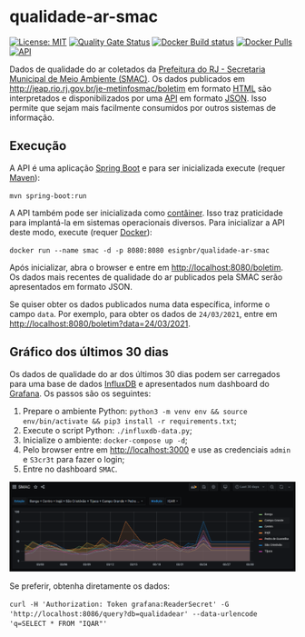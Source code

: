 # qualidade-ar-smac

[![License: MIT](https://img.shields.io/badge/License-MIT-yellow.svg)](https://opensource.org/licenses/MIT) [![Quality Gate Status](https://sonarcloud.io/api/project_badges/measure?project=esign-consulting_qualidade-ar-smac&metric=alert_status)](https://sonarcloud.io/summary/new_code?id=esign-consulting_qualidade-ar-smac) [![Docker Build status](https://img.shields.io/docker/cloud/build/esignbr/qualidade-ar-smac.svg)](https://hub.docker.com/r/esignbr/qualidade-ar-smac/builds) [![Docker Pulls](https://img.shields.io/docker/pulls/esignbr/qualidade-ar-smac.svg)](https://hub.docker.com/r/esignbr/qualidade-ar-smac) [![API](https://img.shields.io/website-up-down-green-red/http/www.esign.com.br:13887/actuator/health.svg?label=API)](http://www.esign.com.br:13887/boletim)

Dados de qualidade do ar coletados da [Prefeitura do RJ - Secretaria Municipal de Meio Ambiente (SMAC)](https://www.rio.rj.gov.br/web/smac). Os dados publicados em <http://jeap.rio.rj.gov.br/je-metinfosmac/boletim> em formato [HTML](https://en.wikipedia.org/wiki/HTML) são interpretados e disponibilizados por uma [API](https://en.wikipedia.org/wiki/API) em formato [JSON](https://en.wikipedia.org/wiki/JSON). Isso permite que sejam mais facilmente consumidos por outros sistemas de informação.

## Execução

A API é uma aplicação [Spring Boot](https://spring.io/projects/spring-boot) e para ser inicializada execute (requer [Maven](https://maven.apache.org)):

`mvn spring-boot:run`

A API também pode ser inicializada como [contâiner](https://en.wikipedia.org/wiki/Container_Linux). Isso traz praticidade para implantá-la em sistemas operacionais diversos. Para inicializar a API deste modo, execute (requer [Docker](https://www.docker.com)):

`docker run --name smac -d -p 8080:8080 esignbr/qualidade-ar-smac`

Após inicializar, abra o browser e entre em <http://localhost:8080/boletim>. Os dados mais recentes de qualidade do ar publicados pela SMAC serão apresentados em formato JSON.

Se quiser obter os dados publicados numa data específica, informe o campo `data`. Por exemplo, para obter os dados de `24/03/2021`, entre em <http://localhost:8080/boletim?data=24/03/2021>.

## Gráfico dos últimos 30 dias

Os dados de qualidade do ar dos últimos 30 dias podem ser carregados para uma base de dados [InfluxDB](https://www.influxdata.com/products/influxdb) e apresentados num dashboard do [Grafana](https://grafana.com). Os passos são os seguintes:

1. Prepare o ambiente Python: `python3 -m venv env && source env/bin/activate && pip3 install -r requirements.txt`;
2. Execute o script Python: `./influxdb-data.py`;
3. Inicialize o ambiente: `docker-compose up -d`;
4. Pelo browser entre em <http://localhost:3000> e use as credenciais `admin` e `S3cr3t` para fazer o login;
5. Entre no dashboard `SMAC`.

![SMAC dashboard](last30d.png)

Se preferir, obtenha diretamente os dados:

`curl -H 'Authorization: Token grafana:ReaderSecret' -G 'http://localhost:8086/query?db=qualidadear' --data-urlencode 'q=SELECT * FROM "IQAR"'`
